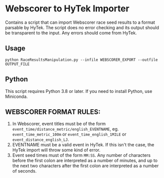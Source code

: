# Webscorer to HyTek Importer
Contains a script that can import Webscorer race seed results to a format parsable by HyTek. The script does no error checking and its output should be transparent to the input. Any errors should come from HyTek.

## Usage
```
python RaceResultsManipulation.py --infile WEBSCORER_EXPORT --outfile OUTPUT_FILE
```

## Python
This script requires Python 3.8 or later. If you need to install Python, use Miniconda.

## WEBSCORER FORMAT RULES:
1. In Webscorer, event titles must be of the form
    `event_time/distance_metric/english_EVENTNAME`, eg. `event_time_metric_100m` or
    `event_time_english_1MILE` or `event_distance_english_LJ`.
2. EVENTNAME must be a valid event in HyTek. If this isn't the case, the HyTek
    import will throw some kind of error.
3. Event seed times must of the form `MM:SS`. Any number of characters before the first
    colon are interpreted as a number of minutes, and up to the next two characters
    after the first colon are interpreted as a number of seconds.
